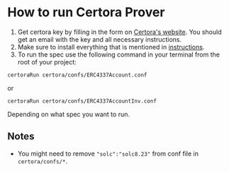 # How to run Certora Prover

1. Get certora key by filling in the form on [Certora's website](https://www.certora.com/signup?plan=prover). You should get an email with the key and all necessary instructions.
2. Make sure to install everything that is mentioned in [instructions](https://docs.certora.com/en/latest/docs/user-guide/getting-started/index.html).
3. To run the spec use the following command in your terminal from the root of your project:
```
certoraRun certora/confs/ERC4337Account.conf
```
or
```
certoraRun certora/confs/ERC4337AccountInv.conf
```
Depending on what spec you want to run.

## Notes
- You might need to remove `"solc":"solc8.23"` from conf file in `certora/confs/*`.
